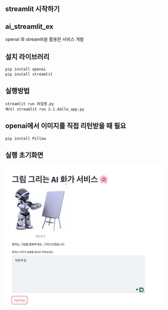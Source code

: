 ## streamlit 시작하기

## ai_streamlit_ex
openai 와 streamlit을 활용한 서비스 개발

## 설치 라이브러리
```
pip install openai
pip install streamlit
```
## 실행방법
```
streamlit run 파일명.py
예시) streamlit run 2-1.dalle_app.py
```

## openai에서 이미지를 직접 리턴받을 때 필요
```
pip install Pillow
```
## 실행 초기화면
<img src="images/default_view.png" alt="초기화면">

